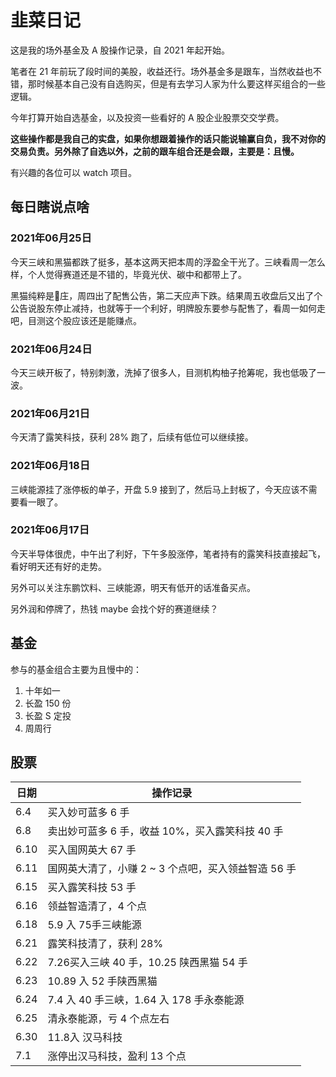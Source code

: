 # 韭菜日记

这是我的场外基金及 A 股操作记录，自 2021 年起开始。

笔者在 21 年前玩了段时间的美股，收益还行。场外基金多是跟车，当然收益也不错，那时候基本自己没有自选购买，但是有去学习人家为什么要这样买组合的一些逻辑。

今年打算开始自选基金，以及投资一些看好的 A 股企业股票交交学费。

**这些操作都是我自己的实盘，如果你想跟着操作的话只能说输赢自负，我不对你的交易负责。另外除了自选以外，之前的跟车组合还是会跟，主要是：且慢。**

有兴趣的各位可以 watch 项目。

## 每日瞎说点啥

### 2021年06月25日

今天三峡和黑猫都跌了挺多，基本这两天把本周的浮盈全干光了。三峡看周一怎么样，个人觉得赛道还是不错的，毕竟光伏、碳中和都带上了。

黑猫纯粹是🐶庄，周四出了配售公告，第二天应声下跌。结果周五收盘后又出了个公告说股东停止减持，也就等于一个利好，明牌股东要参与配售了，看周一如何走吧，目测这个股应该还是能赚点。

### 2021年06月24日

今天三峡开板了，特别刺激，洗掉了很多人，目测机构柚子抢筹呢，我也低吸了一波。

### 2021年06月21日

今天清了露笑科技，获利 28% 跑了，后续有低位可以继续接。

### 2021年06月18日

三峡能源挂了涨停板的单子，开盘 5.9 接到了，然后马上封板了，今天应该不需要看一眼了。

### 2021年06月17日

今天半导体很虎，中午出了利好，下午多股涨停，笔者持有的露笑科技直接起飞，看好明天还有好的走势。

另外可以关注东鹏饮料、三峡能源，明天有低开的话准备买点。

另外润和停牌了，热钱 maybe 会找个好的赛道继续？

## 基金

参与的基金组合主要为且慢中的：

1. 十年如一
2. 长盈 150 份
3. 长盈 S 定投
4. 周周行

## 股票

| 日期 | 操作记录                                            |
| ---- | --------------------------------------------------- |
| 6.4  | 买入妙可蓝多 6 手                                |
| 6.8  | 卖出妙可蓝多 6 手，收益 10%，买入露笑科技 40 手                      |
| 6.10  | 买入国网英大 67 手                            |
| 6.11  | 国网英大清了，小赚 2 ~ 3 个点吧，买入领益智造 56 手                      |
| 6.15  | 买入露笑科技 53 手                      |
| 6.16  | 领益智造清了，4 个点                      |
| 6.18  | 5.9 入 75手三峡能源                      |
| 6.21  | 露笑科技清了，获利 28%                    |
| 6.22  | 7.26买入三峡 40 手，10.25 陕西黑猫 54 手 |
| 6.23 | 10.89 入 52 手陕西黑猫 |
| 6.24 | 7.4 入 40 手三峡，1.64 入 178 手永泰能源 |
| 6.25 | 清永泰能源，亏 4 个点左右 |
| 6.30 | 11.8入 汉马科技 |
| 7.1 | 涨停出汉马科技，盈利 13 个点 |
